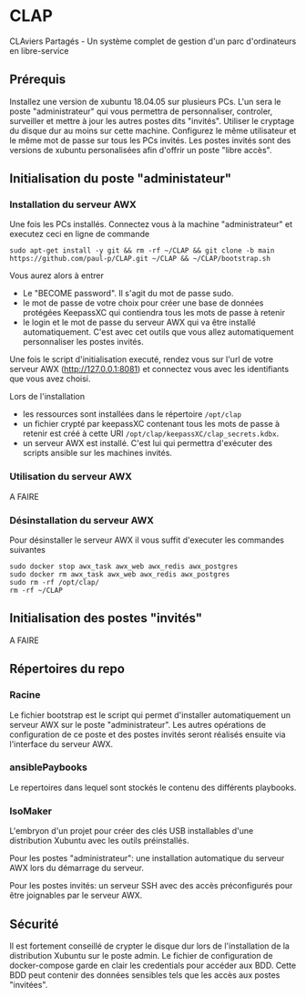 # CLAP
CLAviers Partagés - Un système complet de gestion d'un parc d'ordinateurs en libre-service

## Prérequis
Installez une version de xubuntu 18.04.05 sur plusieurs PCs.
L'un sera le poste "administrateur" qui vous permettra de personnaliser, controler, surveiller et mettre à jour les autres postes dits "invités". Utiliser le cryptage du disque dur au moins sur cette machine.
Configurez le même utilisateur et le même mot de passe sur tous les PCs invités.
Les postes invités sont des versions de xubuntu personalisées afin d'offrir un poste "libre accès".

## Initialisation du poste "administateur"

### Installation du serveur AWX
Une fois les PCs installés. Connectez vous à la machine "administrateur" et executez ceci en ligne de commande
```
sudo apt-get install -y git && rm -rf ~/CLAP && git clone -b main https://github.com/paul-p/CLAP.git ~/CLAP && ~/CLAP/bootstrap.sh
```
Vous aurez alors à entrer
* Le "BECOME password". Il s'agit du mot de passe sudo.
* le mot de passe de votre choix pour créer une base de données protégées KeepassXC qui contiendra tous les mots de passe à retenir
* le login et le mot de passe du serveur AWX qui va être installé automatiquement. C'est avec cet outils que vous allez automatiquement personnaliser les postes invités.

Une fois le script d'initialisation executé, rendez vous sur l'url de votre serveur AWX (http://127.0.0.1:8081) et connectez vous avec les identifiants que vous avez choisi.

Lors de l'installation
* les ressources sont installées dans le répertoire `/opt/clap`
* un fichier crypté par keepassXC contenant tous les mots de passe à retenir est créé à cette URI `/opt/clap/keepassXC/clap_secrets.kdbx`.
* un serveur AWX est installé. C'est lui qui permettra d'exécuter des scripts ansible sur les machines invités.

### Utilisation du serveur AWX

A FAIRE

### Désinstallation du serveur AWX

Pour désinstaller le serveur AWX il vous suffit d'executer les commandes suivantes
```
sudo docker stop awx_task awx_web awx_redis awx_postgres
sudo docker rm awx_task awx_web awx_redis awx_postgres
sudo rm -rf /opt/clap/
rm -rf ~/CLAP
```

## Initialisation des postes "invités" 

A FAIRE

## Répertoires du repo

### Racine
Le fichier bootstrap est le script qui permet d'installer automatiquement un serveur AWX sur le poste "administrateur". Les autres opérations de configuration de ce poste et des postes invités seront réalisés ensuite via l'interface du serveur AWX. 

### ansiblePaybooks
Le repertoires dans lequel sont stockés le contenu des différents playbooks.

### IsoMaker
L'embryon d'un projet pour créer des clés USB installables d'une distribution Xubuntu avec les outils préinstallés.

Pour les postes "administrateur": une installation automatique du serveur AWX lors du démarrage du serveur.

Pour les postes invités: un serveur SSH avec des accès préconfigurés pour être joignables par le serveur AWX.

## Sécurité
Il est fortement conseillé de crypter le disque dur lors de l'installation de la distribution Xubuntu sur le poste admin.
Le fichier de configuration de docker-compose garde en clair les credentials pour accéder aux BDD. Cette BDD peut contenir des données sensibles tels que les accès aux postes "invitées".